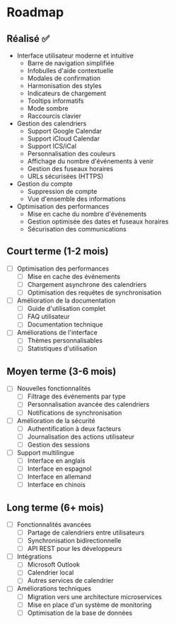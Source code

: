 # Roadmap

## Réalisé ✅
- Interface utilisateur moderne et intuitive
  - Barre de navigation simplifiée
  - Infobulles d'aide contextuelle
  - Modales de confirmation
  - Harmonisation des styles
  - Indicateurs de chargement
  - Tooltips informatifs
  - Mode sombre
  - Raccourcis clavier
- Gestion des calendriers
  - Support Google Calendar
  - Support iCloud Calendar
  - Support ICS/iCal
  - Personnalisation des couleurs
  - Affichage du nombre d'événements à venir
  - Gestion des fuseaux horaires
  - URLs sécurisées (HTTPS)
- Gestion du compte
  - Suppression de compte
  - Vue d'ensemble des informations
- Optimisation des performances
  - Mise en cache du nombre d'événements
  - Gestion optimisée des dates et fuseaux horaires
  - Sécurisation des communications

## Court terme (1-2 mois)
- [ ] Optimisation des performances
  - [ ] Mise en cache des événements
  - [ ] Chargement asynchrone des calendriers
  - [ ] Optimisation des requêtes de synchronisation
- [ ] Amélioration de la documentation
  - [ ] Guide d'utilisation complet
  - [ ] FAQ utilisateur
  - [ ] Documentation technique
- [ ] Améliorations de l'interface
  - [ ] Thèmes personnalisables
  - [ ] Statistiques d'utilisation

## Moyen terme (3-6 mois)
- [ ] Nouvelles fonctionnalités
  - [ ] Filtrage des événements par type
  - [ ] Personnalisation avancée des calendriers
  - [ ] Notifications de synchronisation
- [ ] Amélioration de la sécurité
  - [ ] Authentification à deux facteurs
  - [ ] Journalisation des actions utilisateur
  - [ ] Gestion des sessions
- [ ] Support multilingue
  - [ ] Interface en anglais
  - [ ] Interface en espagnol
  - [ ] Interface en allemand
  - [ ] Interface en chinois

## Long terme (6+ mois)
- [ ] Fonctionnalités avancées
  - [ ] Partage de calendriers entre utilisateurs
  - [ ] Synchronisation bidirectionnelle
  - [ ] API REST pour les développeurs
- [ ] Intégrations
  - [ ] Microsoft Outlook
  - [ ] Calendrier local
  - [ ] Autres services de calendrier
- [ ] Améliorations techniques
  - [ ] Migration vers une architecture microservices
  - [ ] Mise en place d'un système de monitoring
  - [ ] Optimisation de la base de données 